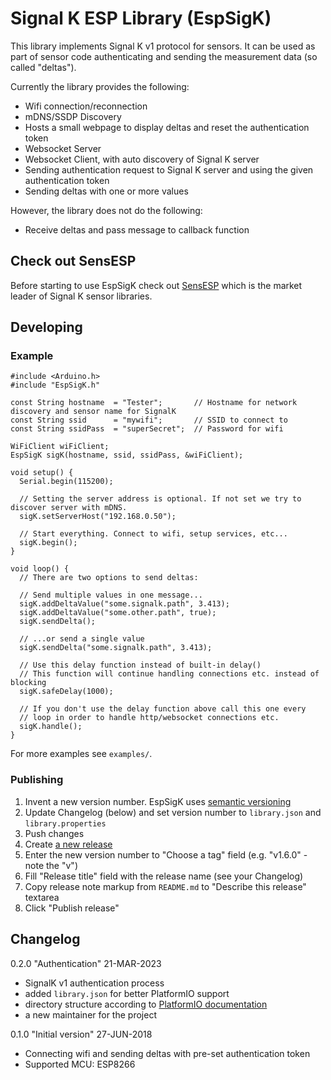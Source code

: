 # Signal K ESP Library (EspSigK)

This library implements Signal K v1 protocol for sensors. It can be used as
part of sensor code authenticating and sending the measurement data (so called "deltas").

Currently the library provides the following:

* Wifi connection/reconnection
* mDNS/SSDP Discovery
* Hosts a small webpage to display deltas and reset the authentication token
* Websocket Server
* Websocket Client, with auto discovery of Signal K server
* Sending authentication request to Signal K server and using the given authentication token
* Sending deltas with one or more values

However, the library does not do the following:
* Receive deltas and pass message to callback function

## Check out SensESP

Before starting to use EspSigK check out [SensESP](https://github.com/SignalK/SensESP/) which is the
market leader of Signal K sensor libraries.

## Developing

### Example

```
#include <Arduino.h>
#include "EspSigK.h"

const String hostname  = "Tester";       // Hostname for network discovery and sensor name for SignalK
const String ssid      = "mywifi";       // SSID to connect to
const String ssidPass  = "superSecret";  // Password for wifi

WiFiClient wiFiClient;
EspSigK sigK(hostname, ssid, ssidPass, &wiFiClient);

void setup() {
  Serial.begin(115200);

  // Setting the server address is optional. If not set we try to discover server with mDNS.
  sigK.setServerHost("192.168.0.50");   
  
  // Start everything. Connect to wifi, setup services, etc...
  sigK.begin();                         
}

void loop() {
  // There are two options to send deltas:

  // Send multiple values in one message...
  sigK.addDeltaValue("some.signalk.path", 3.413);
  sigK.addDeltaValue("some.other.path", true);
  sigK.sendDelta();
  
  // ...or send a single value
  sigK.sendDelta("some.signalk.path", 3.413);

  // Use this delay function instead of built-in delay()
  // This function will continue handling connections etc. instead of blocking
  sigK.safeDelay(1000);

  // If you don't use the delay function above call this one every
  // loop in order to handle http/websocket connections etc.
  sigK.handle();
}
```

For more examples see `examples/`.

### Publishing

 1. Invent a new version number. EspSigK uses [semantic versioning](https://semver.org/)
 1. Update Changelog (below) and set version number to `library.json` and `library.properties`
 1. Push changes
 1. Create [a new release](https://github.com/mplattu/EspSigK/releases/new)
 1. Enter the new version number to "Choose a tag" field (e.g. "v1.6.0" - note the "v")
 1. Fill "Release title" field with the release name (see your Changelog)
 1. Copy release note markup from `README.md` to "Describe this release" textarea
 1. Click "Publish release"

## Changelog

0.2.0 "Authentication" 21-MAR-2023
 * SignalK v1 authentication process
 * added `library.json` for better PlatformIO support
 * directory structure according to [PlatformIO documentation](https://docs.platformio.org/en/latest/librarymanager/creating.html)
 * a new maintainer for the project

0.1.0 "Initial version" 27-JUN-2018
 * Connecting wifi and sending deltas with pre-set authentication token
 * Supported MCU: ESP8266
